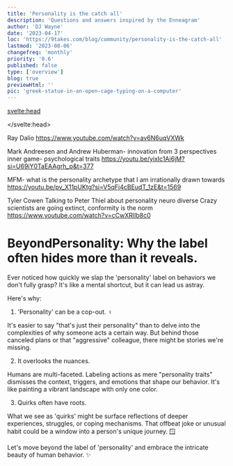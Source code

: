 ```yaml
---
title: 'Personality is the catch all'
description: 'Questions and answers inspired by the Enneagram'
author: 'DJ Wayne'
date: '2023-04-17'
loc: 'https://9takes.com/blog/community/personality-is-the-catch-all'
lastmod: '2023-08-06'
changefreq: 'monthly'
priority: '0.6'
published: false
type: ['overview']
blog: true
previewHtml: ''
pic: 'greek-statue-in-an-open-cage-typing-on-a-computer'
---
```


<svelte:head>

</svelte:head>

Ray Dalio
<https://www.youtube.com/watch?v=av6N6uqVXWk>

Mark Andreesen and Andrew Huberman- innovation from 3 perspectives
inner game- psychological traits
<https://youtu.be/yixIc1Ai6jM?si=U69iY0TaEAAgrh_p&t=377>

MFM- what is the personality archetype that I am irrationally drawn towards
<https://youtu.be/pv_X11pUKtg?si=V5qFj4cBEudT_1zE&t=1569>

Tyler Cowen Talking to Peter Thiel about personality
neuro diverse
Crazy scientists are going extinct, conformity is the norm
<https://www.youtube.com/watch?v=cCwXRlIb8c0>

# BeyondPersonality: Why the label often hides more than it reveals.

Ever noticed how quickly we slap the 'personality' label on behaviors we don't fully grasp? It's like a mental shortcut, but it can lead us astray.

Here's why:

1. 'Personality' can be a cop-out. ‍♀️

It's easier to say "that's just their personality" than to delve into the complexities of why someone acts a certain way. But behind those canceled plans or that "aggressive" colleague, there might be stories we're missing.

2. It overlooks the nuances.

Humans are multi-faceted. Labeling actions as mere "personality traits" dismisses the context, triggers, and emotions that shape our behavior. It's like painting a vibrant landscape with only one color.

3. Quirks often have roots.

What we see as 'quirks' might be surface reflections of deeper experiences, struggles, or coping mechanisms. That offbeat joke or unusual habit could be a window into a person's unique journey. 🪟

Let's move beyond the label of 'personality' and embrace the intricate beauty of human behavior. ✨
